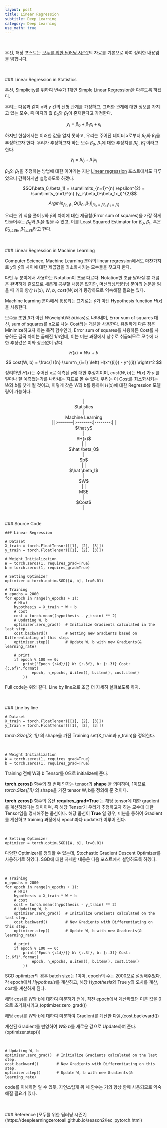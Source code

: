 ```yaml
---
layout: post
title: Linear Regression
subtitle: Deep Learning
category: Deep Learning
use_math: true
---
```


<br>

우선, 해당 포스트는 [모두를 위한 딥러닝 시즌2](https://deeplearningzerotoall.github.io/season2/lec_pytorch.html)의 자료를 기본으로 하여 정리한 내용임을 밝힙니다.

<br>
<br>
### Linear Regression in Statistics

우선, Simplicity를 위하여 변수가 1개인 Simple Linear Regression을 다루도록 하겠다.

우리는 다음과 같이 $x$와 $y$ 간의 선형 관계를 가정하고, 그러한 관계에 대한 정보를 가지고 있는 모수, 즉 미지의 값 $\beta_0$와 $\beta_1$이 존재한다고 가정한다.

$$ y_i = \beta_0 + \beta_1 x_i + \epsilon_i $$

하지만 현실에서는 이러한 값을 알지 못하고, 우리는 주어진 데이터 $x$로부터 $\beta_0$와 $\beta_1$을 추정하고자 한다. 우리가 추정하고자 하는 모수 $\beta_0$, $\beta_1$에 대한 추정치를 $\hat \beta_0$, $\hat \beta_1$ 이라고 한다.

$$ \hat y_i = \hat \beta_0 + \hat \beta_1x_i $$

$\beta_0$와 $\beta_1$을 추정하는 방법에 대한 이야기는 지난 [Linear regression](https://kjhov195.github.io/2019-10-26-linear_regression/) 포스트에서도 다루었으니 간략하게만 설명하도록 하겠다.

$$Q(\beta_0,\beta_1) = \sum\limits_{n=1}^{n} \epsilon^{2} = \sum\limits_{n=1}^{n} (y_i-\beta_0-\beta_1x_i)^{2}$$

$$Argmin_{\beta_0, \beta_1}\;Q(\beta_0,\beta_1) \vert _ {\beta_0 = \hat \beta_0, \beta_1 = \hat \beta_1}$$

우리는 위 식을 풀어 $y$와 $\hat y$의 차이에 대한 제곱합(Error sum of squares)을 가장 작게 만들어주는 $\beta_0$와 $\beta_1$을 찾을 수 있고, 이를 Least Squared Estimator for $\beta_0$, $\beta_1$, 혹은 $\hat \beta_{0,LSE}$, $\hat \beta_{1,LSE}$라고 한다.



<br>
<br>
### Linear Regression in Machine Learning

Computer Science, Machine Learning 분야의 linear regression에서도 마찬가지로 $y$와 $\hat y$의 차이에 대한 제곱합을 최소화시키는 모수들을 찾고자 한다.

다만 두 분야에서 사용하는 Notation이 조금 다르다. Notation만 조금 달라질 뿐 개념은 완벽하게 같으므로 새롭게 공부할 내용은 없지만, 머신러닝/딥러닝 분야의 논문을 읽을 때 거의 항상 $H(x)$, $W$, $b$, $cost(W,b)$가 등장하므로 익숙해질 필요는 있다.

Machine learning 분야에서 통용되는 표기로는 $\hat y$가 아닌 Hypothesis function $H(x)$을 사용한다.

모수들 또한 $\beta$가 아닌 $W$(weight)와 $b$(bias)로 나타내며, Error sum of squares 대신, sum of squares를 n으로 나눈 Cost라는 개념을 사용한다. 유일하게 다른 점은 Minimize하고자 하는 목적 함수인데, Error sum of squares를 사용하든 Cost를 사용하든 결국 차이는 곱해진 $1/n$인데, 이는 미분 과정에서 상수로 취급되므로 모수에 대한 추정값은 이와 상관없이 같다.

$$ H(x) = Wx + b $$

$$ cost(W, b) = \frac{1}{n} \sum^n_{i=1} \left( H(x^{(i)}) - y^{(i)} \right)^2 $$

정리하면 $H(x)$는 주어진 $x$로 예측된 $y$에 대한 추정치이며, $cost(W, b)$는 $H(x)$ 가 $y$ 를 얼마나 잘 예측했는가를 나타내는 지표로 볼 수 있다. 우리는 이 Cost를 최소화시키는 $W$와 $b$를 찾게 될 것이고, 이렇게 찾은 $W$와 $b$를 통하여 $H(x)$에 대한 Regression 모델링이 가능하다.

<center>
|  <center>Statistics </center> |  <center>Machine Learning</center> |  
|:--------|:--------:|--------:|
| <center> $\hat y$ </center> | <center> $H(x)$ </center> |
| <center>  $\hat \beta_0$ </center> | <center> $b$ </center> |
| <center>  $\hat \beta_1$ </center> | <center> $W$ </center> |
| <center>  MSE </center> | <center> $Cost$ </center> |
</center>

<br>
<br>
### Source Code

```
### Linear Regression

# Dataset
X_train = torch.FloatTensor([[1], [2], [3]])
y_train = torch.FloatTensor([[1], [2], [3]])

# Weight Initialization
W = torch.zeros(1, requires_grad=True)
b = torch.zeros(1, requires_grad=True)

# Setting Optimizer
optimizer = torch.optim.SGD([W, b], lr=0.01)

# Training
n_epochs = 2000
for epoch in range(n_epochs + 1):
    # H(x)
    hypothesis = X_train * W + b
    # cost
    cost = torch.mean((hypothesis - y_train) ** 2)
    # Updating W, b
    optimizer.zero_grad()  # Initialize Gradients calculated in the last step.
    cost.backward()        # Getting new Gradients based on Differentiating of this step.
    optimizer.step()       # Update W, b with new Gradients(& learning_rate)

    # print
    if epoch % 100 == 0:
        print('Epoch {:4d}/{} W: {:.3f}, b: {:.3f} Cost: {:.6f}'.format(
            epoch, n_epochs, W.item(), b.item(), cost.item()
        ))
```

Full code는 위와 같다. Line by line으로 조금 더 자세히 살펴보도록 하자.

<br>
<br>
### Line by line

```
# Dataset
X_train = torch.FloatTensor([[1], [2], [3]])
y_train = torch.FloatTensor([[1], [2], [3]])
```
_torch.Size([3, 1])_ 의 shape을 가진 Training set(X_train과 y_train)을 정의한다.

<br>

```
# Weight Initialization
W = torch.zeros(1, requires_grad=True)
b = torch.zeros(1, requires_grad=True)
```

Training 전에 W와 b Tensor를 0으로 initialize해 준다.

__torch.zeros()__ 함수의 첫 번째 인자는 tensor의 __shape__ 을 의미하며, 1이므로 _torch.Size([1])_ 의 shape을 가진 tensor W, b를 정의해 준 것이다.

__torch.zeros()__ 함수의 옵션 __requires_grad=True__ 는 해당 tensor에 대한 gradient를 계산하겠다는 의미이며, 즉 해당 Tensor가 우리가 추정하고자 하는 모수에 대한 Tensor임을 명시해주는 옵션이다. 해당 옵션이 __True__ 일 경우, 미분을 통하여 Gradient를 계산하고 training 과정에서 epoch마다 update가 이루어 진다.

<br>

```
# Setting Optimizer
optimizer = torch.optim.SGD([W, b], lr=0.01)
```

다양한 Optimizer를 정의할 수 있는데, Stochastic Gradient Descent Optimizer를 사용하기로 하였다. SGD에 대한 자세한 내용은 다음 포스트에서 설명하도록 하겠다.

<br>

```
# Training
n_epochs = 2000
for epoch in range(n_epochs + 1):
    # H(x)
    hypothesis = X_train * W + b
    # cost
    cost = torch.mean((hypothesis - y_train) ** 2)
    # Updating W, b
    optimizer.zero_grad()  # Initialize Gradients calculated on the last step.
    cost.backward()        # New Gradients with Differentiating on this step.
    optimizer.step()       # Update W, b with new Gradients(& learning_rate)

    # print
    if epoch % 100 == 0:
        print('Epoch {:4d}/{} W: {:.3f}, b: {:.3f} Cost: {:.6f}'.format(
            epoch, n_epochs, W.item(), b.item(), cost.item()
        ))
```

SGD optimizer의 경우 batch size는 1이며, epoch의 수는 2000으로 설정해주었다. 각 epoch에서  $Hypothesis$를 계산하고, 해당 $Hypothesis$와 True $y$의 오차를 계산, cost를 계산하게 된다.

해당 cost를 $W$와 $b$에 대하여 미분하기 전에, 직전 epoch에서 계산하였던 미분 값을 0으로 초기화시키고,(optimizer.zero_grad())

해당 cost를 $W$와 $b$에 대하여 미분하여 Gradient를 계산한 다음,(cost.backward())

계산된 Gradient를 반영하여 $W$와 $b$를 새로운 값으로 Update하여 준다.(optimizer.step())

<br>

```
# Updating W, b
optimizer.zero_grad()  # Initialize Gradients calculated on the last step.
cost.backward()        # New Gradients with Differentiating on this step.
optimizer.step()       # Update W, b with new Gradients(& learning_rate)
```

code를 이해하면 알 수 있듯, 자연스럽게 위 세 함수는 거의 항상 함께 사용되므로 익숙해질 필요가 있다.

<br>
<br>
### Reference
[모두를 위한 딥러닝 시즌2](https://deeplearningzerotoall.github.io/season2/lec_pytorch.html)
